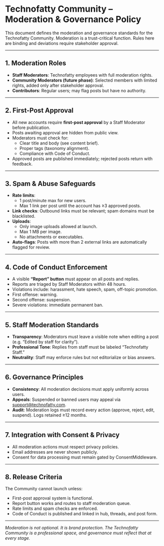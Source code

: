 # Technofatty Community – Moderation & Governance Policy

This document defines the moderation and governance standards for the Technofatty Community.
Moderation is a trust-critical function. Rules here are binding and deviations require stakeholder approval.

---

## 1. Moderation Roles

- **Staff Moderators**: Technofatty employees with full moderation rights.
- **Community Moderators (future phase)**: Selected members with limited rights, added only after stakeholder approval.
- **Contributors**: Regular users; may flag posts but have no authority.

---

## 2. First-Post Approval

- All new accounts require **first-post approval** by a Staff Moderator before publication.
- Posts awaiting approval are hidden from public view.
- Moderators must check for:
  - Clear title and body (see content brief).
  - Proper tags (taxonomy alignment).
  - Compliance with Code of Conduct.
- Approved posts are published immediately; rejected posts return with feedback.

---

## 3. Spam & Abuse Safeguards

- **Rate limits**:
  - 1 post/minute max for new users.
  - Max 1 link per post until the account has ≥3 approved posts.
- **Link checks**: Outbound links must be relevant; spam domains must be blacklisted.
- **Uploads**:
  - Only image uploads allowed at launch.
  - Max 1 MB per image.
  - No attachments or executables.
- **Auto-flags**: Posts with more than 2 external links are automatically flagged for review.

---

## 4. Code of Conduct Enforcement

- A visible **“Report” button** must appear on all posts and replies.
- Reports are triaged by Staff Moderators within 48 hours.
- Violations include: harassment, hate speech, spam, off-topic promotion.
- First offense: warning.
- Second offense: suspension.
- Severe violations: immediate permanent ban.

---

## 5. Staff Moderation Standards

- **Transparency**: Moderators must leave a visible note when editing a post (e.g. “Edited by staff for clarity”).
- **Professional Tone**: Replies from staff must be labeled “Technofatty Staff.”
- **Neutrality**: Staff may enforce rules but not editorialize or bias answers.

---

## 6. Governance Principles

- **Consistency**: All moderation decisions must apply uniformly across users.
- **Appeals**: Suspended or banned users may appeal via support@technofatty.com.
- **Audit**: Moderation logs must record every action (approve, reject, edit, suspend). Logs retained ≥12 months.

---

## 7. Integration with Consent & Privacy

- All moderation actions must respect privacy policies.
- Email addresses are never shown publicly.
- Consent for data processing must remain gated by ConsentMiddleware.

---

## 8. Release Criteria

The Community cannot launch unless:
- First-post approval system is functional.
- Report button works and routes to staff moderation queue.
- Rate limits and spam checks are enforced.
- Code of Conduct is published and linked in hub, threads, and post form.

---

*Moderation is not optional. It is brand protection. The Technofatty Community is a professional space, and governance must reflect that at every stage.*
